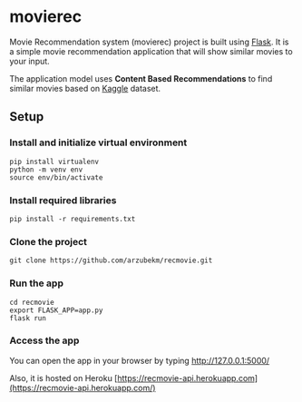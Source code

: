 # movierec
Movie Recommendation system (movierec) project is built using [Flask](http://flask.pocoo.org/). It is a simple movie recommendation application that will show similar movies to your input.

The application model uses **Content Based Recommendations** to find similar movies based on [Kaggle](https://www.kaggle.com/tmdb/tmdb-movie-metadata) dataset.

## Setup
### Install and initialize virtual environment
```
pip install virtualenv
python -m venv env
source env/bin/activate
```
### Install required libraries
```
pip install -r requirements.txt
```
### Clone the project
```
git clone https://github.com/arzubekm/recmovie.git
```
### Run the app
```
cd recmovie
export FLASK_APP=app.py
flask run
```
### Access the app
You can open the app in your browser by typing http://127.0.0.1:5000/

Also, it is hosted on Heroku [https://recmovie-api.herokuapp.com](https://recmovie-api.herokuapp.com/)
